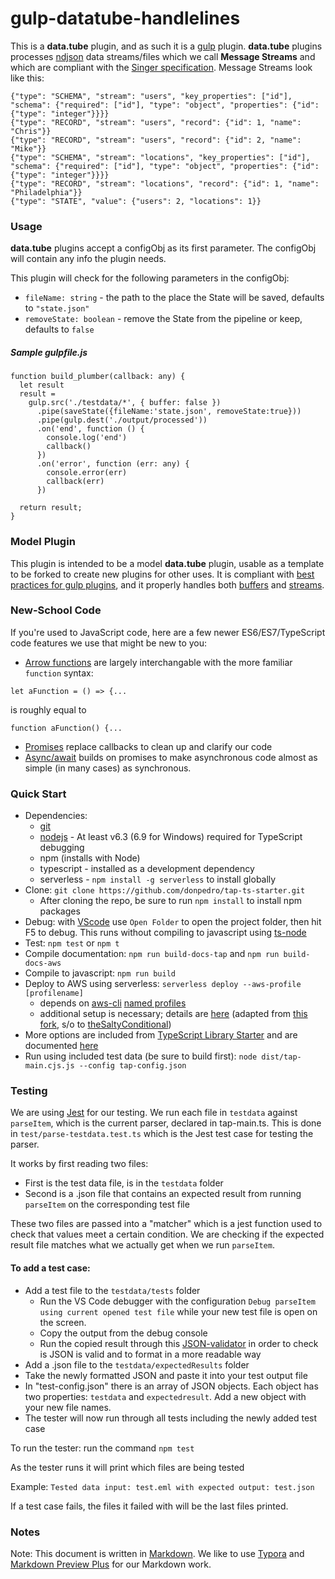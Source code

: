 # gulp-datatube-handlelines #

This is a **data.tube** plugin, and as such it is a [gulp](https://gulpjs.com/) plugin. **data.tube** plugins processes [ndjson](http://ndjson.org/) data streams/files which we call **Message Streams** and which are compliant with the [Singer specification](https://github.com/singer-io/getting-started/blob/master/docs/SPEC.md#output). Message Streams look like this:
```
{"type": "SCHEMA", "stream": "users", "key_properties": ["id"], "schema": {"required": ["id"], "type": "object", "properties": {"id": {"type": "integer"}}}}
{"type": "RECORD", "stream": "users", "record": {"id": 1, "name": "Chris"}}
{"type": "RECORD", "stream": "users", "record": {"id": 2, "name": "Mike"}}
{"type": "SCHEMA", "stream": "locations", "key_properties": ["id"], "schema": {"required": ["id"], "type": "object", "properties": {"id": {"type": "integer"}}}}
{"type": "RECORD", "stream": "locations", "record": {"id": 1, "name": "Philadelphia"}}
{"type": "STATE", "value": {"users": 2, "locations": 1}}
```

### Usage
**data.tube** plugins accept a configObj as its first parameter. The configObj
will contain any info the plugin needs.

This plugin will check for the following parameters in the configObj:

- `fileName: string` - the path to the place the State will be saved, defaults to `"state.json"`
- `removeState: boolean` - remove the State from the pipeline or keep, defaults to `false`

##### Sample gulpfile.js
```
function build_plumber(callback: any) {
  let result
  result =
    gulp.src('./testdata/*', { buffer: false })
      .pipe(saveState({fileName:'state.json', removeState:true}))
      .pipe(gulp.dest('./output/processed'))
      .on('end', function () {
        console.log('end')
        callback()
      })
      .on('error', function (err: any) {
        console.error(err)
        callback(err)
      })

  return result;
}
```
### Model Plugin
This plugin is intended to be a model **data.tube** plugin, usable as a template to be forked to create new plugins for other uses. It is compliant with [best practices for gulp plugins](https://github.com/gulpjs/gulp/blob/master/docs/writing-a-plugin/guidelines.md#what-does-a-good-plugin-look-like), and it properly handles both [buffers](https://github.com/gulpjs/gulp/blob/master/docs/writing-a-plugin/using-buffers.md) and [streams](https://github.com/gulpjs/gulp/blob/master/docs/writing-a-plugin/dealing-with-streams.md).

### New-School Code
If you're used to JavaScript code, here are a few newer ES6/ES7/TypeScript code features we use that might be new to you:
* [Arrow functions](https://www.sitepoint.com/es6-arrow-functions-new-fat-concise-syntax-javascript/) are largely interchangable
 with the more familiar ```function``` syntax:

 ```let aFunction = () => {...```

 is roughly equal to

 ```function aFunction() {...```
* [Promises](https://scotch.io/tutorials/javascript-promises-for-dummies) replace callbacks to clean up and clarify our code
* [Async/await](https://hackernoon.com/6-reasons-why-javascripts-async-await-blows-promises-away-tutorial-c7ec10518dd9) builds on promises to make asynchronous code almost as simple (in many cases) as synchronous.

### Quick Start
* Dependencies: 
    * [git](https://git-scm.com/downloads)
    * [nodejs](https://nodejs.org/en/download/releases/) - At least v6.3 (6.9 for Windows) required for TypeScript debugging
    * npm (installs with Node)
    * typescript - installed as a development dependency
    * serverless - `npm install -g serverless` to install globally
* Clone: `git clone https://github.com/donpedro/tap-ts-starter.git`
    * After cloning the repo, be sure to run `npm install` to install npm packages
* Debug: with [VScode](https://code.visualstudio.com/download) use `Open Folder` to open the project folder, then hit F5 to debug. This runs without compiling to javascript using [ts-node](https://www.npmjs.com/package/ts-node)
* Test: `npm test` or `npm t`
* Compile documentation: `npm run build-docs-tap` and `npm run build-docs-aws`
* Compile to javascript: `npm run build`
* Deploy to AWS using serverless: `serverless deploy --aws-profile [profilename]`
    * depends on [aws-cli](http://docs.aws.amazon.com/cli/latest/userguide/cli-chap-welcome.html) [named profiles](http://docs.aws.amazon.com/cli/latest/userguide/cli-multiple-profiles.html)
    * additional setup is necessary; details are [here](aws-deploy.md) (adapted from [this fork](https://github.com/theSaltyConditional/tap-ts-starter), s/o to [theSaltyConditional](https://github.com/theSaltyConditional))
* More options are included from [TypeScript Library Starter](https://github.com/alexjoverm/typescript-library-starter.git) and are documented [here](starter-README.md)
* Run using included test data (be sure to build first): `node dist/tap-main.cjs.js --config tap-config.json`

### Testing

We are using [Jest](https://facebook.github.io/jest/docs/en/getting-started.html) for our testing. We run each file in `testdata` against `parseItem`, which is the current parser, declared in tap-main.ts. This is done in `test/parse-testdata.test.ts` which is the Jest test case for testing the parser.

It works by first reading two files:

- First is the test data file, is in the `testdata` folder
- Second is a .json file that contains an expected result from running `parseItem` on the corresponding test file

These two files are passed into a "matcher" which is a jest function used to check that values meet a certain condition. We are checking if the expected result file matches what we actually get when we run `parseItem`.

#### To add a test case: 

- Add a test file to the `testdata/tests` folder
  - Run the VS Code debugger with the configuration `Debug parseItem using current opened test file` while your new test file is open on the screen.
  - Copy the output from the debug console
  - Run the copied result through this [JSON-validator](https://jsonlint.com/) in order to check is JSON is valid and to format in a more readable way
- Add a .json file to the `testdata/expectedResults` folder
- Take the newly formatted JSON and paste it into your test output file
- In "test-config.json" there is an array of JSON objects. Each object has two properties: `testdata` and `expectedresult`. Add a new object with your new file names.
- The tester will now run through all tests including the newly added test case

To run the tester: run the command `npm test` 

As the tester runs it will print which files are being tested

Example: `Tested data input: test.eml with expected output: test.json`

If a test case fails, the files it failed with will be the last files printed. 


### Notes
Note: This document is written in [Markdown](https://daringfireball.net/projects/markdown/). We like to use [Typora](https://typora.io/) and [Markdown Preview Plus](https://chrome.google.com/webstore/detail/markdown-preview-plus/febilkbfcbhebfnokafefeacimjdckgl?hl=en-US) for our Markdown work.